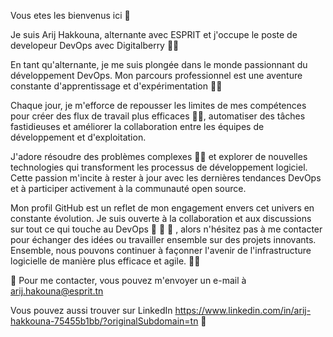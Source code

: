  Vous etes les bienvenus ici 👋  

Je suis Arij Hakkouna, alternante avec ESPRIT et j'occupe le poste de developeur DevOps avec Digitalberry 💪🚀


  En tant qu'alternante, je me suis plongée dans le monde passionnant du développement DevOps. 
Mon parcours professionnel est une aventure constante d'apprentissage et d'expérimentation  👩‍💻

Chaque jour, je m'efforce de repousser les limites de mes compétences pour créer des flux de travail plus efficaces 👩‍💻, automatiser des tâches fastidieuses et améliorer la collaboration entre les équipes de développement et d'exploitation. 

 
  J'adore résoudre des problèmes complexes 💪💪 et explorer de nouvelles technologies qui transforment les processus de développement logiciel. 
Cette passion m'incite à rester à jour avec les dernières tendances DevOps et à participer activement à la communauté open source. 
 
 
  Mon profil GitHub est un reflet de mon engagement envers cet univers en constante évolution. Je suis ouverte à la collaboration et aux discussions sur tout ce qui touche au DevOps 👋 👋 👋  , alors n'hésitez pas à me contacter pour échanger des idées ou travailler ensemble sur des projets innovants. Ensemble, nous pouvons continuer à façonner l'avenir de l'infrastructure logicielle de manière plus efficace et agile. 💪🚀

  📧 Pour me contacter, vous pouvez m'envoyer un e-mail à arij.hakouna@esprit.tn
  
  Vous pouvez aussi trouver sur LinkedIn https://www.linkedin.com/in/arij-hakkouna-75455b1bb/?originalSubdomain=tn 📧

